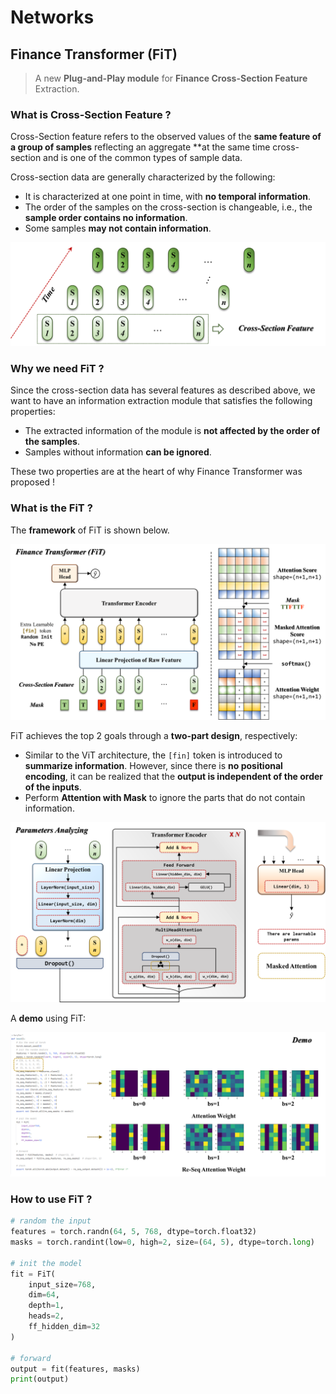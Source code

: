 # Networks



## Finance Transformer (FiT)

> A new **Plug-and-Play module** for **Finance Cross-Section Feature** Extraction.

### What is Cross-Section Feature ?

Cross-Section feature refers to the observed values of the **same feature of a group of samples** reflecting an aggregate **at the same time cross-section and is one of the common types of sample data.

Cross-section data are generally characterized by the following:
- It is characterized at one point in time, with **no temporal information**.
- The order of the samples on the cross-section is changeable, i.e., the **sample order contains no information**.
- Some samples **may not contain information**.

<img src="./README.assets/What is Cross-Section Feature.png" alt="What is Cross-Section Feature.png" style="zoom:60%;" />

### Why we need FiT ?

Since the cross-section data has several features as described above, we want to have an information extraction module that satisfies the following properties:
- The extracted information of the module is **not affected by the order of the samples**.
- Samples without information **can be ignored**.

These two properties are at the heart of why Finance Transformer was proposed !

### What is the FiT ?

The **framework** of FiT is shown below.

<img src="./README.assets/FiT_Framework.png" alt="FiT_Framework.png" style="zoom:50%;" />

FiT achieves the top 2 goals through a **two-part design**, respectively:
- Similar to the ViT architecture, the `[fin]` token is introduced to **summarize information**. However, since there is **no positional encoding**, it can be realized that the **output is independent of the order of the inputs**.
- Perform **Attention with Mask** to ignore the parts that do not contain information.

<img src="./README.assets/detail_of_FiT.png" alt="detail_of_FiT.png" style="zoom:50%;" />

A **demo** using FiT:

<img src="./README.assets/FiT_Demo.png" alt="FiT_Demo.png" style="zoom:50%;" />

### How to use FiT ?

```python
# random the input
features = torch.randn(64, 5, 768, dtype=torch.float32)
masks = torch.randint(low=0, high=2, size=(64, 5), dtype=torch.long)

# init the model
fit = FiT(
    input_size=768,
    dim=64,
    depth=1,
    heads=2,
    ff_hidden_dim=32
)

# forward
output = fit(features, masks)
print(output)
```

